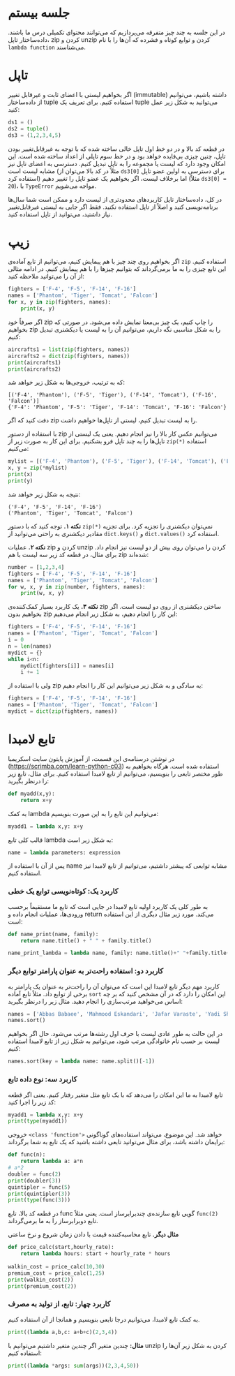 # جلسه بیستم

در این جلسه به چند چیز متفرقه می‌پردازیم که می‌توانند محتوای تکمیلی درس ما باشند. داده‌ساختار تاپل، zip کردن و unzip کردن و توابع کوتاه و فشرده که آن‌ها را با نام `lambda function` می‌شناسند.
# تاپل
اگر بخواهیم لیستی با اعضای ثابت و غیرقابل تغییر (immutable) داشته باشیم، می‌توانیم از داده‌ساختار tuple استفاده کنیم. برای تعریف یک tuple می‌توانید به شکل زیر عمل کنید:
```python
ds1 = ()
ds2 = tuple()
ds3 = (1,2,3,4,5)
```
در قطعه کد بالا و در دو خط اول تاپل خالی ساخته شده که با توجه به غیرقابل‌تغییر بودن تاپل، چنین چیزی بی‌فایده خواهد بود و در خط سوم تاپلی از اعداد ساخته شده است. این امکان وجود دارد که لیست یا مجموعه را به تاپل تبدیل کنیم. دسترسی به اعضای تاپل نیز مشابه لیست است (مثلاً در کد بالا می‌توان از `ds3[0]` برای دسترسی به اولین عضو تاپل استفاده کرد) اما برخلاف لیست، اگر بخواهیم یک عضو تاپل را تغییر دهیم (مثلاً `ds3[0] = 20`)، با `TypeError` مواجه می‌شویم.

در کل، داده‌ساختار تاپل کاربردهای محدودتری از لیست دارد و ممکن است شما سال‌ها برنامه‌نویسی کنید و اصلاً از تاپل استفاده نکنید. فقط اگر جایی به لیستی غیرقابل‌تغییر نیاز داشتید، می‌توانید از تاپل استفاده کنید.

# زیپ
اگر بخواهیم روی چند چیز با هم پیمایش کنیم، می‌توانیم از تابع آماده‌ی `zip` استفاده کنیم. این تابع چیزی را به ما برمی‌گرداند که بتوانیم چیزها را با هم پیمایش کنیم. در ادامه مثالی از آن را می‌توانید ملاحظه کنید:
```python
fighters = ['F-4', 'F-5', 'F-14', 'F-16']
names = ['Phantom', 'Tiger', 'Tomcat', 'Falcon']
for x, y in zip(fighters, names):
    print(x, y)
```
اگر صرفاً خود zip را چاپ کنیم، یک چیز بی‌معنا نمایش داده می‌شود. در صورتی که بخواهیم zip را به شکل مناسبی نگه داریم، می‌توانیم آن را به لیست یا دیکشنری تبدیل کنیم:
```python
aircrafts1 = list(zip(fighters, names))
aircrafts2 = dict(zip(fighters, names))
print(aircrafts1)
print(aircrafts2)
```
که به ترتیب، خروجی‌‌ها به شکل زیر خواهد شد:
```
[('F-4', 'Phantom'), ('F-5', 'Tiger'), ('F-14', 'Tomcat'), ('F-16', 'Falcon')]
{'F-4': 'Phantom', 'F-5': 'Tiger', 'F-14': 'Tomcat', 'F-16': 'Falcon'}
```
دفت کنید که اگر zip را به لیست تبدیل کنیم، لیستی از تاپل‌ها خواهیم داشت.

با استفاده از دستور zip می‌توانیم عکس کار بالا را نیز انجام دهیم. یعنی یک لیستی از تاپل‌ها را به چند تاپل فرو بشکنیم. برای این کار به صورت زیر از `zip(*)` استفاده می‌کنیم:
```python
mylist = [('F-4', 'Phantom'), ('F-5', 'Tiger'), ('F-14', 'Tomcat'), ('F-16', 'Falcon')]
x, y = zip(*mylist)
print(x)
print(y)
```
نتیجه به شکل زیر خواهد شد:
```
('F-4', 'F-5', 'F-14', 'F-16')
('Phantom', 'Tiger', 'Tomcat', 'Falcon')
```
**نکته ۱.** توجه کنید که با دستور `zip(*)` نمی‌توان دیکشنری را تجزیه کرد. برای تجزیه مقادیر دیکشنری به راحتی می‌توانید از `dict.keys()` و `dict.values()` استفاده کرد.

**نکته ۲.** عملیات zip کردن و unzip کردن را می‌توان روی بیش از دو لیست نیز انجام داد. برای مثال، در قطعه کد زیر سه لیست با هم zip شده‌اند:
```python
number = [1,2,3,4]
fighters = ['F-4', 'F-5', 'F-14', 'F-16']
names = ['Phantom', 'Tiger', 'Tomcat', 'Falcon']
for w, x, y in zip(number, fighters, names):
    print(w, x, y)
```

**نکته ۳.** یک کاربرد بسیار کمک‌کننده‌ی zip ساختن دیکشنری از روی دو لیست است. اگر بخواهیم بدون zip این کار را انجام دهیم، به شکل زیر انجام می‌دهیم:
```python
fighters = ['F-4', 'F-5', 'F-14', 'F-16']
names = ['Phantom', 'Tiger', 'Tomcat', 'Falcon']
i = 0
n = len(names)
mydict = {}
while i<n:
    mydict[fighters[i]] = names[i]
    i += 1
```
ولی با استفاده از zip به سادگی و به شکل زیر می‌توانیم این کار را انجام دهیم:
```python
fighters = ['F-4', 'F-5', 'F-14', 'F-16']
names = ['Phantom', 'Tiger', 'Tomcat', 'Falcon']
mydict = dict(zip(fighters, names))
```
# تابع لامبدا
در نوشتن درسنامه‌ی این قسمت، از آموزش پایتون سایت اسکریمبا (https://scrimba.com/learn-python-c03) استفاده شده است.
هرگاه بخواهیم به طور مختصر تابعی را بنویسیم، می‌توانیم از تابع لامبدا استفاده کنیم. برای مثال، تابع زیر را درنظر بگیرید:
```python
def myadd(x,y):
    return x+y
```
به کمک lambda می‌توانیم این تابع را به این صورت بنویسیم:
```python
myadd1 = lambda x,y: x+y
```
قالب کلی تابع lambda به شکل زیر است:
```python
name = lambda parameters: expression
```
پس از آن با استفاده از name مشابه توابعی که پیشتر داشتیم، می‌توانیم از تابع لامبدا نیز استفاده کنیم. 
### کاربرد یک: کوتاه‌نویسی توابع یک خطی
به طور کلی یک کاربرد اولیه تابع لامبدا در جایی است که تابع ما مستقیماً برحسب ورودی‌ها، عملیات انجام داده و return می‌کند. مورد زیر مثال دیگری از این استفاده است:
```python
def name_print(name, family):
    return name.title() + " " + family.title()

name_print_lambda = lambda name, family: name.title()+" "+family.title()
```
### کاربرد دو: استفاده راحت‌تر به عنوان پارامتر توابع دیگر
کاربرد مهم دیگر تابع لامبدا این است که می‌توان آن را راحت‌تر به عنوان یک پارامتر به برخی از توابع داد. مثلاً تابع آماده `sort` این امکان را دارد که در آن مشخص کنید که بر چه اساس می‌خواهید مرتب‌سازی را انجام دهید. مثال زیر را درنظر بگیرید:
```python
names = ['Abbas Babaee', 'Mahmood Eskandari', 'Jafar Varaste', 'Yadi Sharifi', 'Manoochehr Mohagheghi']
names.sort()
```
در این حالت به طور عادی لیست با حرف اول رشته‌ها مرتب می‌شود. حال اگر بخواهیم لیست بر حسب نام خانوادگی مرتب شود، می‌توانیم به شکل زیر از تابع لامبدا استفاده کنیم:
```python
names.sort(key = lambda name: name.split()[-1])
```
### کاربرد سه: نوع داده تابع
تابع لامبدا به ما این امکان را می‌دهد که با یک تابع مثل متغیر رفتار کنیم. یعنی اگر قطعه کد زیر را اجرا کنید:
```python
myadd1 = lambda x,y: x+y
print(type(myadd1))
```
خروجی `<class 'function'>` خواهد شد. این موضوع، می‌تواند استفاده‌های گوناگونی برایمان داشته باشد، برای مثال می‌توانید تابعی داشته باشید که یک تابع به شما برگرداند:
```python
def func(n):
    return lambda a: a*n
# a*2
doubler = func(2)
print(doubler(3))
quintipler = func(5)
print(quintipler(3))
print(type(func(3)))
```
در قطعه کد بالا، تابع func گویی تابع سازنده‌ی چندبرابرساز است. یعنی مثلاً `func(2)` تابع دوبرابرساز را به ما برمی‌گرداند.

**مثال دیگر.** تابع محاسبه‌کننده قیمت با دادن زمان شروع و نرخ ساعتی
```python
def price_calc(start,hourly_rate):
    return lambda hours: start + hourly_rate * hours
    
walkin_cost = price_calc(10,30)
premium_cost = price_calc(1,25)
print(walkin_cost(2))
print(premium_cost(2))
```
### کاربرد چهار: تابع، از تولید به مصرف
به کمک تابع لامبدا، می‌توانیم درجا تابعی بنویسیم و همانجا از آن استفاده کنیم.
```python
print((lambda a,b,c: a+b+c)(2,3,4))
```
**مثال:** چندین متغیر
اگر چندین متغیر داشتیم می‌توانیم با unzip کردن به شکل زیر آن‌ها را استفاده کنیم:
```python
print((lambda *args: sum(args))(2,3,4,50))
```
